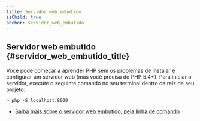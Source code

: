 ```yaml
---
title: Servidor web embutido
isChild: true
anchor: servidor_web_embutido
---
```


## Servidor web embutido {#servidor_web_embutido_title}

Você pode começar a aprender PHP sem os problemas de instalar e configurar um servidor web (mas você precisa do
PHP 5.4+). Para iniciar o servidor, execute o seguinte comando no seu terminal dentro da raiz de seu projeto:

    > php -S localhost:8000

* [Saiba mais sobre o servidor web embutido, pela linha de comando][cli-server]

[cli-server]: http://www.php.net/manual/en/features.commandline.webserver.php
